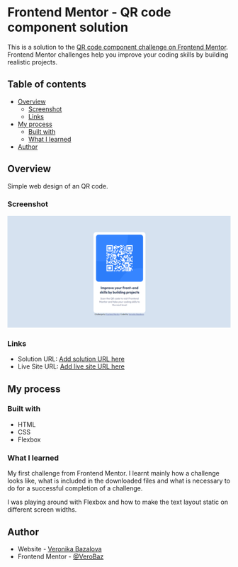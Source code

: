 # Frontend Mentor - QR code component solution

This is a solution to the [QR code component challenge on Frontend Mentor](https://www.frontendmentor.io/challenges/qr-code-component-iux_sIO_H). Frontend Mentor challenges help you improve your coding skills by building realistic projects. 

## Table of contents

- [Overview](#overview)
  - [Screenshot](#screenshot)
  - [Links](#links)
- [My process](#my-process)
  - [Built with](#built-with)
  - [What I learned](#what-i-learned)
- [Author](#author)

## Overview

Simple web design of an QR code.

### Screenshot

![](./screenshot.png)

### Links

- Solution URL: [Add solution URL here](https://your-solution-url.com)
- Live Site URL: [Add live site URL here](https://your-live-site-url.com)

## My process

### Built with

- HTML
- CSS
- Flexbox

### What I learned

My first challenge from Frontend Mentor. I learnt mainly how a challenge looks like, what is included in the downloaded files and what is necessary to do for a successful completion of a challenge.

I was playing around with Flexbox and how to make the text layout static on different screen widths.

## Author

- Website - [Veronika Bazalova](https://github.com/VeroBaz)
- Frontend Mentor - [@VeroBaz](https://www.frontendmentor.io/profile/yourusername)